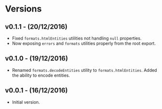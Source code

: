 # Versions

## v0.1.1 - (20/12/2016)

* Fixed `formats.htmlEntities` utilities not handling `null` properties.
* Now exposing `errors` and `formats` utilities properly from the root export.


## v0.1.0 - (19/12/2016)

* Renamed `formats.decodeEntities` utility to `formats.htmlEntities`. Added the
  ability to encode entities.


## v0.0.1 - (16/12/2016)

* Initial version.
